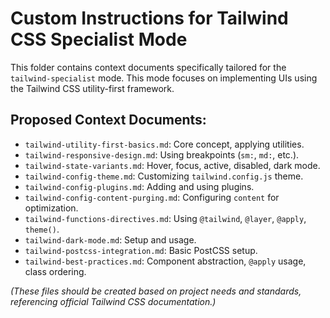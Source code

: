 # Custom Instructions for Tailwind CSS Specialist Mode

This folder contains context documents specifically tailored for the `tailwind-specialist` mode. This mode focuses on implementing UIs using the Tailwind CSS utility-first framework.

## Proposed Context Documents:

*   `tailwind-utility-first-basics.md`: Core concept, applying utilities.
*   `tailwind-responsive-design.md`: Using breakpoints (`sm:`, `md:`, etc.).
*   `tailwind-state-variants.md`: Hover, focus, active, disabled, dark mode.
*   `tailwind-config-theme.md`: Customizing `tailwind.config.js` theme.
*   `tailwind-config-plugins.md`: Adding and using plugins.
*   `tailwind-config-content-purging.md`: Configuring `content` for optimization.
*   `tailwind-functions-directives.md`: Using `@tailwind`, `@layer`, `@apply`, `theme()`.
*   `tailwind-dark-mode.md`: Setup and usage.
*   `tailwind-postcss-integration.md`: Basic PostCSS setup.
*   `tailwind-best-practices.md`: Component abstraction, `@apply` usage, class ordering.

*(These files should be created based on project needs and standards, referencing official Tailwind CSS documentation.)*